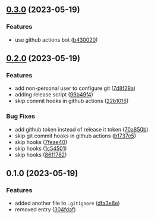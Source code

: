 

## [0.3.0](https://github.com/amrap030/turbo/compare/v0.2.0...v0.3.0) (2023-05-19)


### Features

* use github actions bot ([b430020](https://github.com/amrap030/turbo/commit/b430020c80d21964e621d96e05c94596ce211c8f))

## [0.2.0](https://github.com/amrap030/turbo/compare/v0.1.0...v0.2.0) (2023-05-19)


### Features

* add non-personal user to configure git ([7d8f29a](https://github.com/amrap030/turbo/commit/7d8f29a89517a179c26aca0db068d5539b8a4335))
* adding release script ([99b49f4](https://github.com/amrap030/turbo/commit/99b49f407d4d672d0a8b6489f2bc33e55928efbe))
* skip commit hooks in github actions ([22b1016](https://github.com/amrap030/turbo/commit/22b101677ecf97d7b2504b696884fb8e74d43652))


### Bug Fixes

* add github token instead of release it token ([70a850b](https://github.com/amrap030/turbo/commit/70a850bcdf639c2c54957a08bb9769a2961ea6f6))
* skip git commit hooks in github actions ([b1737e5](https://github.com/amrap030/turbo/commit/b1737e55ff2cca709e1b6730a331d481d3a9661d))
* skip hooks ([7feae40](https://github.com/amrap030/turbo/commit/7feae4099b405e01d225453b9b65b7825f316ea6))
* skip hooks ([1c54501](https://github.com/amrap030/turbo/commit/1c54501f0fd1ac8f7be2a201ab8155190cd84dd5))
* skip hooks ([8611782](https://github.com/amrap030/turbo/commit/86117821ffe9d9eb7c5cc53ff36759c8d3dac20b))

## 0.1.0 (2023-05-19)


### Features

* added another file to `.gitignore` ([dfa3e8e](https://github.com/amrap030/turbo/commit/dfa3e8e59be53c556ecfe8de08058e7b81a110cc))
* removed entry ([304fdaf](https://github.com/amrap030/turbo/commit/304fdafe04c0525bd3164257a3ccba863804f323))